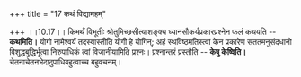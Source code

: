+++
title = "17 कथं विद्यामहम्"

+++
।।10.17।। किमर्थं विभूतीः श्रोतुमिच्छसीत्याशङ्क्य
ध्यानसौकर्यप्रकारप्रश्नेन फलं कथयति -- **कथमिति।** योगो नामैश्वर्यं
तदस्यास्तीति योगी हे योगिन्; अहं स्थविष्ठमतिस्त्वां केन प्रकारेण
सततमनुसंदधानो विशुद्धबुद्धिर्भूत्वा निरुपाधिकं त्वां विजानीयामिति
प्रश्नः। प्रश्नान्तरं प्रस्तौति -- **केषु केष्विति।**
चेतनाचेतनभेदादुपाधिबहुत्वाच्च बहुवचनम्।
